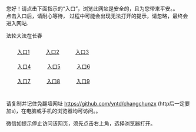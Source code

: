 您好！请点击下面指示的“入口”，浏览此网站是安全的，且为您带来平安。。 <br/>
点击入口后，请耐心等待， 过程中可能会出现无法打开的提示，请忽略，最终会进入网站. </br>

法轮大法在长春<br/>
<div style="padding:10px"><a style="margin:20px" target="_blank" href="https://d1oqoqrmmyfktd.cloudfront.net/2Qpsp?oibvkj" id="ccLink1" rel="nofollow">入口1</a> <a target="_blank" style="margin:20px" href="https://d2m9qlptl9tg4g.cloudfront.net/2Qpsp?npycu" id="ccLink2" rel="nofollow">入口2</a> <a style="margin:20px" target="_blank" href="https://d2ms0mh1vlso76.cloudfront.net/2Qpsp?ahadysd" id="ccLink3" rel="nofollow">入口3</a></div>

<div style="padding:10px" ><a style="margin:20px" target="_blank" href="https://d1oqoqrmmyfktd.cloudfront.net/2Qpsp?oibvkj" id="ccLink4" rel="nofollow">入口4</a> <a style="margin:20px" href="https://d2m9qlptl9tg4g.cloudfront.net/2Qpsp?npycu" target="_blank" id="ccLink5" rel="nofollow">入口5</a> <a style="margin:20px" href="https://d2ms0mh1vlso76.cloudfront.net/2Qpsp?ahadysd" target="_blank" id="ccLink6" rel="nofollow">入口6</a></div>

<div style="padding:10px"><a style="margin:20px" target="_blank" href="https://d1oqoqrmmyfktd.cloudfront.net/2Qpsp?oibvkj" id="ccLink7" rel="nofollow">入口7</a> <a style="margin:20px" href="https://d2m9qlptl9tg4g.cloudfront.net/2Qpsp?npycu" target="_blank" id="ccLink8" rel="nofollow">入口8</a> <a style="margin:20px" target="_blank" href="https://d2ms0mh1vlso76.cloudfront.net/2Qpsp?ahadysd" id="ccLink9" rel="nofollow">入口9</a></div>

<br/>



请复制并记住免翻墙网址 https://github.com/yntd/changchunzx (http后一定要加s)，在电脑或手机的浏览器均可访问。。<br/>

微信如提示停止访问该网页，须先点击右上角，选择浏览器打开。

